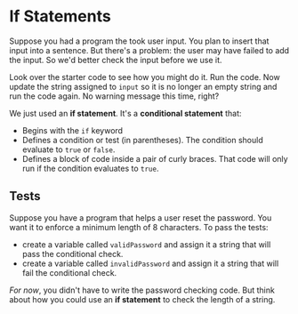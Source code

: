# If Statements

Suppose you had a program the took user input. You plan to insert that input
into a sentence. But there's a problem: the user may have failed to add the
input. So we'd better check the input before we use it.

Look over the starter code to see how you might do it. Run the code. Now update
the string assigned to `input` so it is no longer an empty string and run the
code again. No warning message this time, right?

We just used an **if statement**. It's a **conditional statement** that:

- Begins with the `if` keyword
- Defines a condition or test (in parentheses). The condition should evaluate to
  `true` or `false`.
- Defines a block of code inside a pair of curly braces. That code will only run if
  the condition evaluates to `true`.

## Tests

Suppose you have a program that helps a user reset the password. You want it to
enforce a minimum length of 8 characters. To pass the tests:

- create a variable called `validPassword` and assign it a string that will
  pass the conditional check.
- create a variable called `invalidPassword` and assign it a string that will
  fail the conditional check.

_For now_, you didn't have to write the password checking code. But think about
how you could use an **if statement** to check the length of a string.

